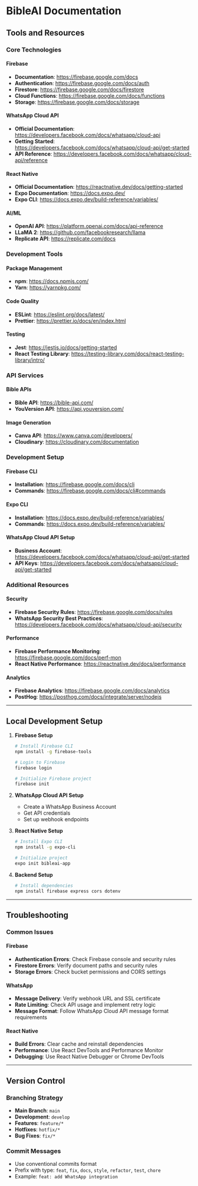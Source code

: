 # BibleAI Documentation

## Tools and Resources

### Core Technologies

#### Firebase
- **Documentation**: https://firebase.google.com/docs
- **Authentication**: https://firebase.google.com/docs/auth
- **Firestore**: https://firebase.google.com/docs/firestore
- **Cloud Functions**: https://firebase.google.com/docs/functions
- **Storage**: https://firebase.google.com/docs/storage

#### WhatsApp Cloud API
- **Official Documentation**: https://developers.facebook.com/docs/whatsapp/cloud-api
- **Getting Started**: https://developers.facebook.com/docs/whatsapp/cloud-api/get-started
- **API Reference**: https://developers.facebook.com/docs/whatsapp/cloud-api/reference

#### React Native
- **Official Documentation**: https://reactnative.dev/docs/getting-started
- **Expo Documentation**: https://docs.expo.dev/
- **Expo CLI**: https://docs.expo.dev/build-reference/variables/

#### AI/ML
- **OpenAI API**: https://platform.openai.com/docs/api-reference
- **LLaMA 2**: https://github.com/facebookresearch/llama
- **Replicate API**: https://replicate.com/docs

### Development Tools

#### Package Management
- **npm**: https://docs.npmjs.com/
- **Yarn**: https://yarnpkg.com/

#### Code Quality
- **ESLint**: https://eslint.org/docs/latest/
- **Prettier**: https://prettier.io/docs/en/index.html

#### Testing
- **Jest**: https://jestjs.io/docs/getting-started
- **React Testing Library**: https://testing-library.com/docs/react-testing-library/intro/

### API Services

#### Bible APIs
- **Bible API**: https://bible-api.com/
- **YouVersion API**: https://api.youversion.com/

#### Image Generation
- **Canva API**: https://www.canva.com/developers/
- **Cloudinary**: https://cloudinary.com/documentation

### Development Setup

#### Firebase CLI
- **Installation**: https://firebase.google.com/docs/cli
- **Commands**: https://firebase.google.com/docs/cli#commands

#### Expo CLI
- **Installation**: https://docs.expo.dev/build-reference/variables/
- **Commands**: https://docs.expo.dev/build-reference/variables/

#### WhatsApp Cloud API Setup
- **Business Account**: https://developers.facebook.com/docs/whatsapp/cloud-api/get-started
- **API Keys**: https://developers.facebook.com/docs/whatsapp/cloud-api/get-started

### Additional Resources

#### Security
- **Firebase Security Rules**: https://firebase.google.com/docs/rules
- **WhatsApp Security Best Practices**: https://developers.facebook.com/docs/whatsapp/cloud-api/security

#### Performance
- **Firebase Performance Monitoring**: https://firebase.google.com/docs/perf-mon
- **React Native Performance**: https://reactnative.dev/docs/performance

#### Analytics
- **Firebase Analytics**: https://firebase.google.com/docs/analytics
- **PostHog**: https://posthog.com/docs/integrate/server/nodejs

---

## Local Development Setup

1. **Firebase Setup**
   ```bash
   # Install Firebase CLI
   npm install -g firebase-tools

   # Login to Firebase
   firebase login

   # Initialize Firebase project
   firebase init
   ```

2. **WhatsApp Cloud API Setup**
   - Create a WhatsApp Business Account
   - Get API credentials
   - Set up webhook endpoints

3. **React Native Setup**
   ```bash
   # Install Expo CLI
   npm install -g expo-cli

   # Initialize project
   expo init bibleai-app
   ```

4. **Backend Setup**
   ```bash
   # Install dependencies
   npm install firebase express cors dotenv
   ```

---

## Troubleshooting

### Common Issues

#### Firebase
- **Authentication Errors**: Check Firebase console and security rules
- **Firestore Errors**: Verify document paths and security rules
- **Storage Errors**: Check bucket permissions and CORS settings

#### WhatsApp
- **Message Delivery**: Verify webhook URL and SSL certificate
- **Rate Limiting**: Check API usage and implement retry logic
- **Message Format**: Follow WhatsApp Cloud API message format requirements

#### React Native
- **Build Errors**: Clear cache and reinstall dependencies
- **Performance**: Use React DevTools and Performance Monitor
- **Debugging**: Use React Native Debugger or Chrome DevTools

---

## Version Control

### Branching Strategy

- **Main Branch**: `main`
- **Development**: `develop`
- **Features**: `feature/*`
- **Hotfixes**: `hotfix/*`
- **Bug Fixes**: `fix/*`

### Commit Messages

- Use conventional commits format
- Prefix with type: `feat`, `fix`, `docs`, `style`, `refactor`, `test`, `chore`
- Example: `feat: add WhatsApp integration`
